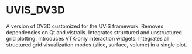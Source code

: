 UVIS_DV3D
=========

A version of DV3D customized for the UVIS framework.  Removes dependencies on Qt and vistrails.  Integrates 
structured and unstructured grid plotting.  Introduces VTK-only interaction widgets.  Integrates all structured 
grid visualization modes (slice, surface, volume) in a single plot. 
